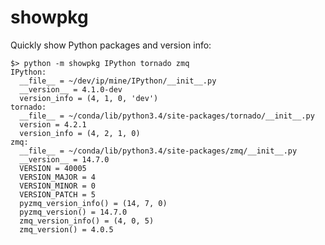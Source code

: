 # showpkg

Quickly show Python packages and version info:

    $> python -m showpkg IPython tornado zmq
    IPython:
      __file__ = ~/dev/ip/mine/IPython/__init__.py
      __version__ = 4.1.0-dev
      version_info = (4, 1, 0, 'dev')
    tornado:
      __file__ = ~/conda/lib/python3.4/site-packages/tornado/__init__.py
      version = 4.2.1
      version_info = (4, 2, 1, 0)
    zmq:
      __file__ = ~/conda/lib/python3.4/site-packages/zmq/__init__.py
      __version__ = 14.7.0
      VERSION = 40005
      VERSION_MAJOR = 4
      VERSION_MINOR = 0
      VERSION_PATCH = 5
      pyzmq_version_info() = (14, 7, 0)
      pyzmq_version() = 14.7.0
      zmq_version_info() = (4, 0, 5)
      zmq_version() = 4.0.5
